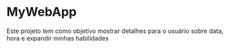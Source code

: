 # MyWebApp 
Este projeto tem como objetivo mostrar detalhes para o usuário sobre data, hora e expandir minhas habilidades
